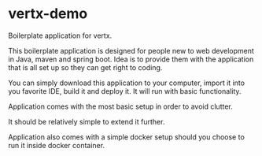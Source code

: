 # vertx-demo
Boilerplate application for vertx.

This boilerplate application is designed for people new to web development in Java, maven and spring boot. Idea is to provide them with the application that is all set up so they can get right to coding.

You can simply download this application to your computer, import it into you favorite IDE, build it and deploy it. It will run with basic functionality.

Application comes with the most basic setup in order to avoid clutter.

It should be relatively simple to extend it further.

Application also comes with a simple docker setup should you choose to run it inside docker container.
